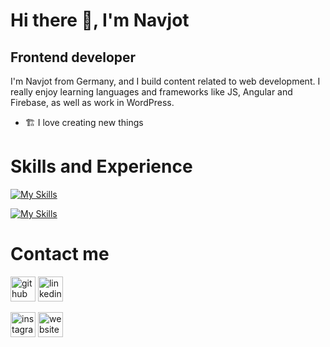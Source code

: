 

# Hi there 👋, **I'm Navjot**
## Frontend developer

I'm Navjot from Germany, and I build content related to web development. I really enjoy learning languages and frameworks like JS, Angular and Firebase, as well as work in WordPress.

* 🏗 I love creating new things


# Skills and Experience
[![My Skills](https://skillicons.dev/icons?i=html,css,js)](https://skillicons.dev)

[![My Skills](https://skillicons.dev/icons?i=angular,github,bootstrap)](https://skillicons.dev)






# Contact me
[<img src='https://cdn.jsdelivr.net/npm/simple-icons@3.0.1/icons/github.svg' alt='github' height='40'>](https://github.com/https://github.com/navjotsingh96)
[<img src='https://cdn.jsdelivr.net/npm/simple-icons@3.0.1/icons/linkedin.svg' alt='linkedin' height='40'>](https://www.linkedin.com/in/https://www.linkedin.com/in/navjot-singh-364623233/6/) 

[<img src='https://cdn.jsdelivr.net/npm/simple-icons@3.0.1/icons/instagram.svg' alt='instagram' height='40'>](https://www.instagram.com/https://www.instagram.com/iamnavchandi//) [<img src='https://cdn.jsdelivr.net/npm/simple-icons@3.0.1/icons/icloud.svg' alt='website' height='40'>](navjot-singh.de)  
  

